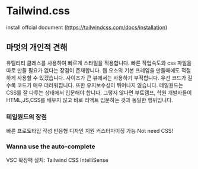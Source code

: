 # Tailwind.css

install offcial document (https://tailwindcss.com/docs/installation)

## 마멋의 개인적 견해

유틸리티 클래스를 사용하여 빠르게 스타일을 적용합니다.
빠른 작업속도와 css 파일을 따로 만들 필요가 없다는 장점이 존재합니다.
웹 요소의 기본 프레임을 만들때에도 적절하게 사용할 수 있겠습니다.
사이즈가 큰 뷰에서는 사용하기 부적합니다.
우선 코드가 길수록 코드가 매우 더러워집니다. 또한 유지보수성이 뛰어나지 않습니다.
테일원드는 CSS를 잘 다루는 상태에서 입문해야 합니다.
그렇지 않다면 부트캠프, 학원 개발자들이 HTML,JS,CSS를 배우지 않고 바로 리액트 입문하는 것과 동일한 행위입니다.

### 테일원드의 장점

빠른 프로토타입 작성
반응형 디자인 지원
커스터마이징 가능
Not need CSS!

### Wanna use the auto-complete 
VSC 확장팩 설치: Tailwind CSS IntelliSense

